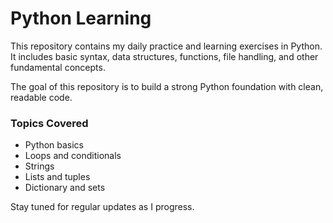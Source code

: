 # Python Learning

This repository contains my daily practice and learning exercises in Python.  
It includes basic syntax, data structures, functions, file handling, and other fundamental concepts.

The goal of this repository is to build a strong Python foundation with clean, readable code.

### Topics Covered
- Python basics
- Loops and conditionals
- Strings
- Lists and tuples
- Dictionary and sets

Stay tuned for regular updates as I progress.

